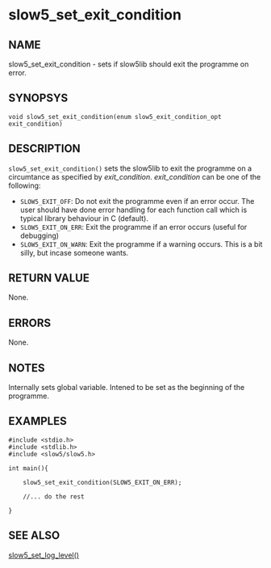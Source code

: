 # slow5_set_exit_condition

## NAME

slow5_set_exit_condition - sets if slow5lib should exit the programme on error.

## SYNOPSYS

`void slow5_set_exit_condition(enum slow5_exit_condition_opt exit_condition)`

## DESCRIPTION

`slow5_set_exit_condition()` sets the slow5lib to exit the programme on a circumtance as specified by *exit_condition*. *exit_condition* can be one of the following:

- `SLOW5_EXIT_OFF`: Do not exit the programme even if an error occur. The user should have done error handling for each function call which is typical library behaviour in C (default).
- `SLOW5_EXIT_ON_ERR`: Exit the programme if an error occurs (useful for debugging)
- `SLOW5_EXIT_ON_WARN`: Exit the programme if a warning occurs. This is a bit silly, but incase someone wants.

## RETURN VALUE

None.

## ERRORS

None.

## NOTES

Internally sets global variable. Intened to be set as the beginning of the programme.


## EXAMPLES

```
#include <stdio.h>
#include <stdlib.h>
#include <slow5/slow5.h>

int main(){

	slow5_set_exit_condition(SLOW5_EXIT_ON_ERR);
   
	//... do the rest

}
```

## SEE ALSO
[slow5_set_log_level()](slow5_set_log_level.md)
